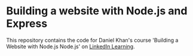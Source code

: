 # Building a website with Node.js and Express

This repository contains the code for Daniel Khan's course 'Building a Website with Node.js Node.js' on [LinkedIn Learning](https://www.linkedin.com/learning/building-a-website-with-node-js-and-express-js-3).

